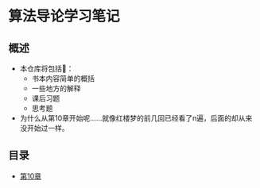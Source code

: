 # 算法导论学习笔记

## 概述

- 本仓库将包括：
  - 书本内容简单的概括
  - 一些地方的解释
  - 课后习题
  - 思考题
- 为什么从第10章开始呢……就像红楼梦的前几回已经看了n遍，后面的却从来没开始过一样。

## 目录

- [第10章](./chapter-10/chapter-10.md)